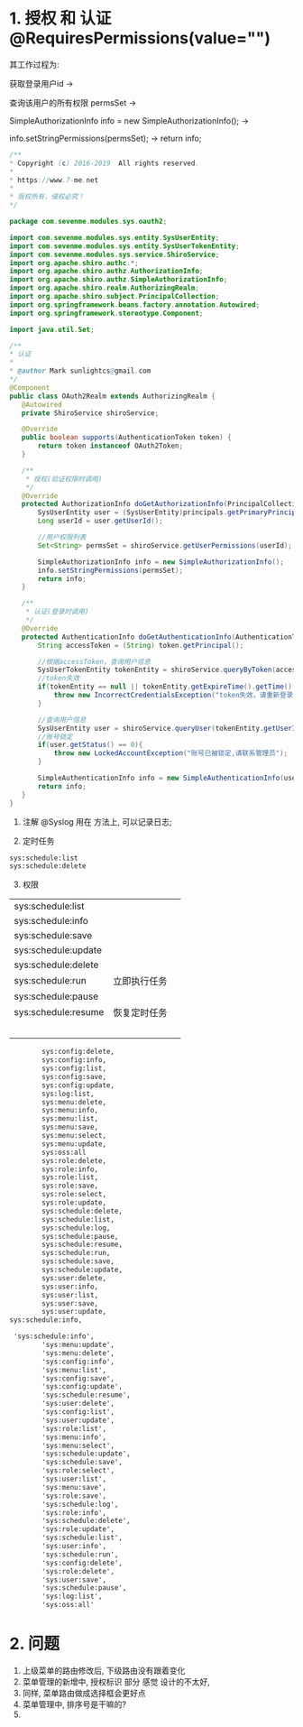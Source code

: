 # 1. 授权 和 认证 @RequiresPermissions(value="")

其工作过程为:

获取登录用户id ->

查询该用户的所有权限 permsSet ->

SimpleAuthorizationInfo info = new SimpleAuthorizationInfo(); -> 

info.setStringPermissions(permsSet); ->
return info;

 ```java
/**
 * Copyright (c) 2016-2019  All rights reserved.
 *
 * https://www.7-me.net
 *
 * 版权所有，侵权必究！
 */

package com.sevenme.modules.sys.oauth2;

import com.sevenme.modules.sys.entity.SysUserEntity;
import com.sevenme.modules.sys.entity.SysUserTokenEntity;
import com.sevenme.modules.sys.service.ShiroService;
import org.apache.shiro.authc.*;
import org.apache.shiro.authz.AuthorizationInfo;
import org.apache.shiro.authz.SimpleAuthorizationInfo;
import org.apache.shiro.realm.AuthorizingRealm;
import org.apache.shiro.subject.PrincipalCollection;
import org.springframework.beans.factory.annotation.Autowired;
import org.springframework.stereotype.Component;

import java.util.Set;

/**
 * 认证
 *
 * @author Mark sunlightcs@gmail.com
 */
@Component
public class OAuth2Realm extends AuthorizingRealm {
    @Autowired
    private ShiroService shiroService;

    @Override
    public boolean supports(AuthenticationToken token) {
        return token instanceof OAuth2Token;
    }

    /**
     * 授权(验证权限时调用)
     */
    @Override
    protected AuthorizationInfo doGetAuthorizationInfo(PrincipalCollection principals) {
        SysUserEntity user = (SysUserEntity)principals.getPrimaryPrincipal();
        Long userId = user.getUserId();

        //用户权限列表
        Set<String> permsSet = shiroService.getUserPermissions(userId);

        SimpleAuthorizationInfo info = new SimpleAuthorizationInfo();
        info.setStringPermissions(permsSet);
        return info;
    }

    /**
     * 认证(登录时调用)
     */
    @Override
    protected AuthenticationInfo doGetAuthenticationInfo(AuthenticationToken token) throws AuthenticationException {
        String accessToken = (String) token.getPrincipal();

        //根据accessToken，查询用户信息
        SysUserTokenEntity tokenEntity = shiroService.queryByToken(accessToken);
        //token失效
        if(tokenEntity == null || tokenEntity.getExpireTime().getTime() < System.currentTimeMillis()){
            throw new IncorrectCredentialsException("token失效，请重新登录");
        }

        //查询用户信息
        SysUserEntity user = shiroService.queryUser(tokenEntity.getUserId());
        //账号锁定
        if(user.getStatus() == 0){
            throw new LockedAccountException("账号已被锁定,请联系管理员");
        }

        SimpleAuthenticationInfo info = new SimpleAuthenticationInfo(user, accessToken, getName());
        return info;
    }
}

 ```



1. 注解 @Syslog 用在 方法上, 可以记录日志;

2. 定时任务

```tex
sys:schedule:list
sys:schedule:delete

```

3. 权限

|                     |              |      |
| ------------------- | ------------ | ---- |
| sys:schedule:list   |              |      |
| sys:schedule:info   |              |      |
| sys:schedule:save   |              |      |
| sys:schedule:update |              |      |
| sys:schedule:delete |              |      |
| sys:schedule:run    | 立即执行任务 |      |
| sys:schedule:pause  |              |      |
| sys:schedule:resume | 恢复定时任务 |      |
|                     |              |      |
|                     |              |      |
|                     |              |      |
|                     |              |      |
|                     |              |      |





```tex
        sys:config:delete,
        sys:config:info,
        sys:config:list,
        sys:config:save,
        sys:config:update,
        sys:log:list,
        sys:menu:delete,
        sys:menu:info,
        sys:menu:list,
        sys:menu:save,
        sys:menu:select,
        sys:menu:update,
        sys:oss:all
        sys:role:delete,
        sys:role:info,
        sys:role:list,
        sys:role:save,
        sys:role:select,
        sys:role:update,
        sys:schedule:delete,
        sys:schedule:list,
        sys:schedule:log,
        sys:schedule:pause,
        sys:schedule:resume,
        sys:schedule:run,
        sys:schedule:save,
        sys:schedule:update,
        sys:user:delete,
        sys:user:info,
        sys:user:list,
        sys:user:save,
        sys:user:update,
sys:schedule:info,


```



```tex
 'sys:schedule:info',
        'sys:menu:update',
        'sys:menu:delete',
        'sys:config:info',
        'sys:menu:list',
        'sys:config:save',
        'sys:config:update',
        'sys:schedule:resume',
        'sys:user:delete',
        'sys:config:list',
        'sys:user:update',
        'sys:role:list',
        'sys:menu:info',
        'sys:menu:select',
        'sys:schedule:update',
        'sys:schedule:save',
        'sys:role:select',
        'sys:user:list',
        'sys:menu:save',
        'sys:role:save',
        'sys:schedule:log',
        'sys:role:info',
        'sys:schedule:delete',
        'sys:role:update',
        'sys:schedule:list',
        'sys:user:info',
        'sys:schedule:run',
        'sys:config:delete',
        'sys:role:delete',
        'sys:user:save',
        'sys:schedule:pause',
        'sys:log:list',
        'sys:oss:all'
```



# 2. 问题

1. 上级菜单的路由修改后, 下级路由没有跟着变化
2. 菜单管理的新增中, 授权标识 部分 感觉 设计的不太好, 
3. 同样, 菜单路由做成选择框会更好点
4. 菜单管理中, 排序号是干嘛的?
5. 